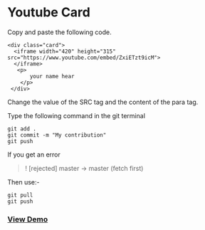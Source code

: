 # Youtube Card

Copy and paste the following code.
```
<div class="card">
  <iframe width="420" height="315" src="https://www.youtube.com/embed/ZxiETzt9icM">
  </iframe>
   <p>
       your name hear
    </p>
 </div>    
```

Change the value of the SRC tag and the content of the para tag.
  
  Type the following command in the git terminal 

```
git add .
git commit -m "My contribution"
git push
```

If you get an error
> ! [rejected]        master -> master (fetch first)

Then use:- 
```
git pull
git push
```

### [View Demo](https://taniarascia.github.io/card/)
